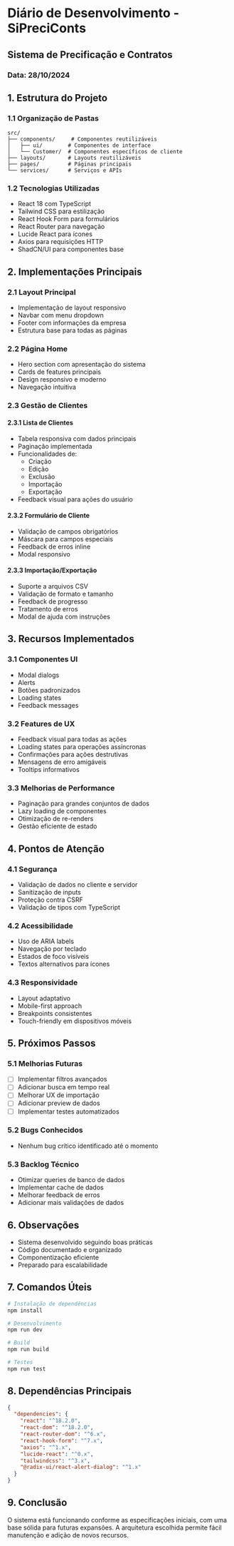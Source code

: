 # Diário de Desenvolvimento - SiPreciConts

## Sistema de Precificação e Contratos

### Data: 28/10/2024

## 1. Estrutura do Projeto

### 1.1 Organização de Pastas
```
src/
├── components/     # Componentes reutilizáveis
│   ├── ui/        # Componentes de interface
│   └── Customer/  # Componentes específicos de cliente
├── layouts/       # Layouts reutilizáveis
├── pages/         # Páginas principais
└── services/      # Serviços e APIs
```

### 1.2 Tecnologias Utilizadas
- React 18 com TypeScript
- Tailwind CSS para estilização
- React Hook Form para formulários
- React Router para navegação
- Lucide React para ícones
- Axios para requisições HTTP
- ShadCN/UI para componentes base

## 2. Implementações Principais

### 2.1 Layout Principal
- Implementação de layout responsivo
- Navbar com menu dropdown
- Footer com informações da empresa
- Estrutura base para todas as páginas

### 2.2 Página Home
- Hero section com apresentação do sistema
- Cards de features principais
- Design responsivo e moderno
- Navegação intuitiva

### 2.3 Gestão de Clientes

#### 2.3.1 Lista de Clientes
- Tabela responsiva com dados principais
- Paginação implementada
- Funcionalidades de:
  - Criação
  - Edição
  - Exclusão
  - Importação
  - Exportação
- Feedback visual para ações do usuário

#### 2.3.2 Formulário de Cliente
- Validação de campos obrigatórios
- Máscara para campos especiais
- Feedback de erros inline
- Modal responsivo

#### 2.3.3 Importação/Exportação
- Suporte a arquivos CSV
- Validação de formato e tamanho
- Feedback de progresso
- Tratamento de erros
- Modal de ajuda com instruções

## 3. Recursos Implementados

### 3.1 Componentes UI
- Modal dialogs
- Alerts
- Botões padronizados
- Loading states
- Feedback messages

### 3.2 Features de UX
- Feedback visual para todas as ações
- Loading states para operações assíncronas
- Confirmações para ações destrutivas
- Mensagens de erro amigáveis
- Tooltips informativos

### 3.3 Melhorias de Performance
- Paginação para grandes conjuntos de dados
- Lazy loading de componentes
- Otimização de re-renders
- Gestão eficiente de estado

## 4. Pontos de Atenção

### 4.1 Segurança
- Validação de dados no cliente e servidor
- Sanitização de inputs
- Proteção contra CSRF
- Validação de tipos com TypeScript

### 4.2 Acessibilidade
- Uso de ARIA labels
- Navegação por teclado
- Estados de foco visíveis
- Textos alternativos para ícones

### 4.3 Responsividade
- Layout adaptativo
- Mobile-first approach
- Breakpoints consistentes
- Touch-friendly em dispositivos móveis

## 5. Próximos Passos

### 5.1 Melhorias Futuras
- [ ] Implementar filtros avançados
- [ ] Adicionar busca em tempo real
- [ ] Melhorar UX de importação
- [ ] Adicionar preview de dados
- [ ] Implementar testes automatizados

### 5.2 Bugs Conhecidos
- Nenhum bug crítico identificado até o momento

### 5.3 Backlog Técnico
- Otimizar queries de banco de dados
- Implementar cache de dados
- Melhorar feedback de erros
- Adicionar mais validações de dados

## 6. Observações
- Sistema desenvolvido seguindo boas práticas
- Código documentado e organizado
- Componentização eficiente
- Preparado para escalabilidade

## 7. Comandos Úteis

```bash
# Instalação de dependências
npm install

# Desenvolvimento
npm run dev

# Build
npm run build

# Testes
npm run test
```

## 8. Dependências Principais

```json
{
  "dependencies": {
    "react": "^18.2.0",
    "react-dom": "^18.2.0",
    "react-router-dom": "^6.x",
    "react-hook-form": "^7.x",
    "axios": "^1.x",
    "lucide-react": "^0.x",
    "tailwindcss": "^3.x",
    "@radix-ui/react-alert-dialog": "^1.x"
  }
}
```

## 9. Conclusão
O sistema está funcionando conforme as especificações iniciais, com uma base sólida para futuras expansões. A arquitetura escolhida permite fácil manutenção e adição de novos recursos.